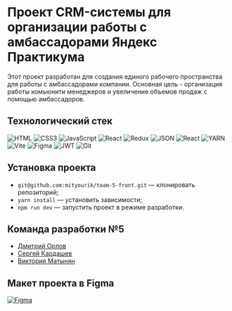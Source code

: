 # Проект CRM-системы для организации работы с амбассадорами Яндекс Практикума

Этот проект разработан для создания единого рабочего пространства для работы с амбассадорами компании. Основная цель - организация работы комьюнити менеджеров и увеличение объемов продаж с помощью амбассадоров.

## Технологический стек
![HTML](https://img.shields.io/badge/HTML5-E34F26?style=for-the-badge&logo=html5&logoColor=white)
![CSS3](https://img.shields.io/badge/CSS3-1572B6?style=for-the-badge&logo=css3&logoColor=white)
![JavaScript](https://img.shields.io/badge/JavaScript-323330?style=for-the-badge&logo=javascript&logoColor=F7DF1E)
![React](https://img.shields.io/badge/React-20232A?style=for-the-badge&logo=react&logoColor=61DAFB)
![Redux](https://img.shields.io/badge/Redux-593D88?style=for-the-badge&logo=redux&logoColor=white)
![JSON](https://img.shields.io/badge/json-5E5C5C?style=for-the-badge&logo=json&logoColor=white)
![React](https://img.shields.io/badge/React-20232A?style=for-the-badge&logo=react&logoColor=61DAFB)
![YARN](https://img.shields.io/badge/Yarn-2C8EBB?style=for-the-badge&logo=yarn&logoColor=white)
![Vite](https://img.shields.io/badge/Vite-B73BFE?style=for-the-badge&logo=vite&logoColor=FFD62E)
![Figma](https://img.shields.io/badge/Figma-F24E1E?style=for-the-badge&logo=figma&logoColor=white)
![JWT](https://img.shields.io/badge/JWT-000000?style=for-the-badge&logo=JSON%20web%20tokens&logoColor=white)
![Git](https://img.shields.io/badge/Git-F05032?style=for-the-badge&logo=git&logoColor=white)

## Установка проекта
* `git@github.com:mityourik/team-5-front.git` — клонировать репозиторий;
* `yarn install` — установить зависимости;
* `npm run dev` — запустить проект в режиме разработки.

## Команда разработки №5
* [Дмитрий Орлов](https://github.com/mityourik)
* [Сергей Кардашев](https://github.com/SergeyKardashev)
* [Виктория Матынян](https://github.com/VictoriaMatynyan)

## Макет проекта в Figma
[![Figma](https://img.shields.io/badge/Figma-F24E1E?style=for-the-badge&logo=figma&logoColor=white)](https://www.figma.com/file/DzhvMY9UvrA1ZRCIfzjSZA/CRM-%D0%90%D0%BC%D0%B1%D0%B0%D1%81%D1%81%D0%B0%D0%B4%D0%BE%D1%80%D1%8B-%D0%9F%D1%80%D0%B0%D0%BA%D1%82%D0%B8%D0%BA%D1%83%D0%BC%D0%B0?type=design&node-id=0-1&mode=design&t=WOtOmOeNPtjyXJqV-0)
